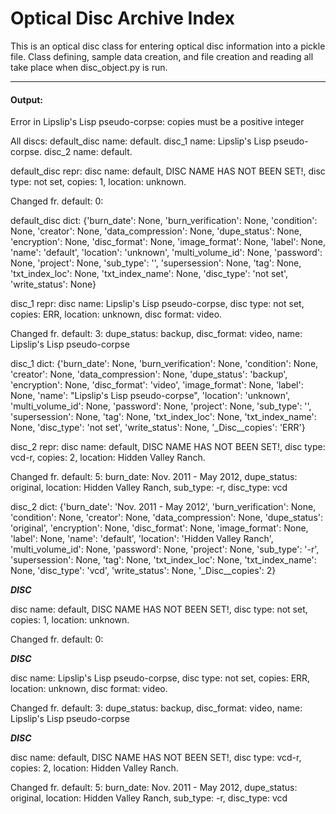 # Optical Disc Archive Index

This is an optical disc class for entering optical disc information into a pickle file. Class defining, sample data 
creation, and file creation and reading all take place when disc_object.py is run. 
___
#### Output:

Error in Lipslip's Lisp pseudo-corpse: copies must be a positive integer 

All discs: default_disc name: default. disc_1 name: Lipslip's Lisp pseudo-corpse. disc_2 name: default.

default_disc repr: disc name: default, DISC NAME HAS NOT BEEN SET!, disc type: not set, copies: 1, location: unknown.

Changed fr. default: 0:

default_disc dict: {'burn_date': None, 'burn_verification': None, 'condition': None, 'creator': None, 'data_compression': None, 'dupe_status': None, 'encryption': None, 'disc_format': None, 'image_format': None, 'label': None, 'name': 'default', 'location': 'unknown', 'multi_volume_id': None, 'password': None, 'project': None, 'sub_type': '', 'supersession': None, 'tag': None, 'txt_index_loc': None, 'txt_index_name': None, 'disc_type': 'not set', 'write_status': None}

disc_1 repr: disc name: Lipslip's Lisp pseudo-corpse, disc type: not set, copies: ERR, location: unknown, disc format: video. 

Changed fr. default: 3: dupe_status: backup, disc_format: video, name: Lipslip's Lisp pseudo-corpse

disc_1 dict: {'burn_date': None, 'burn_verification': None, 'condition': None, 'creator': None, 'data_compression': None, 'dupe_status': 'backup', 'encryption': None, 'disc_format': 'video', 'image_format': None, 'label': None, 'name': "Lipslip's Lisp pseudo-corpse", 'location': 'unknown', 'multi_volume_id': None, 'password': None, 'project': None, 'sub_type': '', 'supersession': None, 'tag': None, 'txt_index_loc': None, 'txt_index_name': None, 'disc_type': 'not set', 'write_status': None, '_Disc__copies': 'ERR'}

disc_2 repr: disc name: default, DISC NAME HAS NOT BEEN SET!, disc type: vcd-r, copies: 2, location: Hidden Valley Ranch. 

Changed fr. default: 5: burn_date: Nov. 2011 - May 2012, dupe_status: original, location: Hidden Valley Ranch, sub_type: -r, disc_type: vcd

disc_2 dict: {'burn_date': 'Nov. 2011 - May 2012', 'burn_verification': None, 'condition': None, 'creator': None, 'data_compression': None, 'dupe_status': 'original', 'encryption': None, 'disc_format': None, 'image_format': None, 'label': None, 'name': 'default', 'location': 'Hidden Valley Ranch', 'multi_volume_id': None, 'password': None, 'project': None, 'sub_type': '-r', 'supersession': None, 'tag': None, 'txt_index_loc': None, 'txt_index_name': None, 'disc_type': 'vcd', 'write_status': None, '_Disc__copies': 2}

***DISC***

disc name: default, DISC NAME HAS NOT BEEN SET!, disc type: not set, copies: 1, location: unknown. 

Changed fr. default: 0:

***DISC***

disc name: Lipslip's Lisp pseudo-corpse, disc type: not set, copies: ERR, location: unknown, disc format: video. 

Changed fr. default: 3: dupe_status: backup, disc_format: video, name: Lipslip's Lisp pseudo-corpse

***DISC***

disc name: default, DISC NAME HAS NOT BEEN SET!, disc type: vcd-r, copies: 2, location: Hidden Valley Ranch. 

Changed fr. default: 5: burn_date: Nov. 2011 - May 2012, dupe_status: original, location: Hidden Valley Ranch, sub_type: -r, disc_type: vcd
